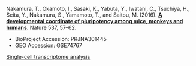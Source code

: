 Nakamura, T., Okamoto, I., Sasaki, K., Yabuta, Y., Iwatani, C., Tsuchiya, H., Seita, Y., Nakamura, S., Yamamoto, T., and Saitou, M. (2016). **[A developmental coordinate of pluripotency among mice, monkeys and humans](https://doi.org/10.1038/nature19096)**. Nature 537, 57–62.

- BioProject Accession: PRJNA301445
- GEO Accession: GSE74767

[Single-cell transcriptome analysis](<https://jlduan.github.io/replica/nature19096/notebooks/analyze.html>)
